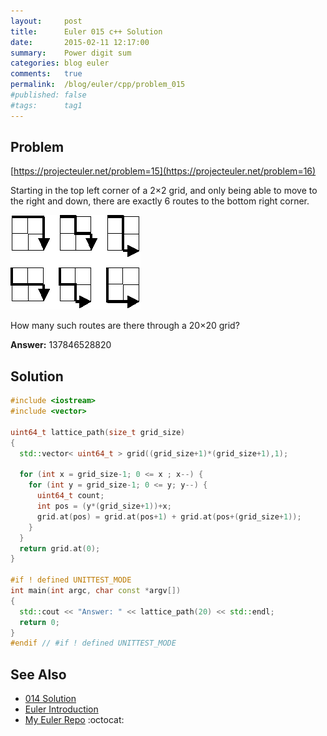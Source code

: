 ```yaml
---
layout:     post
title:      Euler 015 c++ Solution
date:       2015-02-11 12:17:00
summary:    Power digit sum
categories: blog euler
comments:   true
permalink:  /blog/euler/cpp/problem_015
#published: false
#tags:      tag1
---
```


## Problem

[https://projecteuler.net/problem=15](https://projecteuler.net/problem=16)

Starting in the top left corner of a 2×2 grid, and only being able to move to the right and down, there are exactly 6 routes to the bottom right corner.

<img src="/images/p015.gif" alt="Euler 015"/>

How many such routes are there through a 20×20 grid?

**Answer:** 137846528820

## Solution

``` cpp
#include <iostream>
#include <vector>

uint64_t lattice_path(size_t grid_size)
{
  std::vector< uint64_t > grid((grid_size+1)*(grid_size+1),1);

  for (int x = grid_size-1; 0 <= x ; x--) {
    for (int y = grid_size-1; 0 <= y; y--) {
      uint64_t count;
      int pos = (y*(grid_size+1))+x;
      grid.at(pos) = grid.at(pos+1) + grid.at(pos+(grid_size+1));
    }
  }
  return grid.at(0);
}

#if ! defined UNITTEST_MODE
int main(int argc, char const *argv[])
{
  std::cout << "Answer: " << lattice_path(20) << std::endl;
  return 0;
}
#endif // #if ! defined UNITTEST_MODE
```

## See Also
* [014 Solution]({{site.baseurl}}/blog/euler/cpp/problem_014)
* [Euler Introduction]({{site.baseurl}}/blog/euler/introduction)
* [My Euler Repo](https://github.com/tvarley/euler) :octocat:
